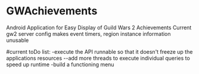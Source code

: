 # GWAchievements
Android Application for Easy Display of Guild Wars 2 Achievements
Current gw2 server config makes event timers, region instance information unusable

#current toDo list:
-execute the API runnable so that it doesn't freeze up the applications resources
--add more threads to execute individual queries to speed up runtime
-build a functioning menu
